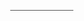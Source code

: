 
<html>
<head>
<meta name="viewport" content="width=device-width, initial-scale=1">






  <title>Bootstrap 5 Example</title>
  <meta charset="utf-8">
  <meta name="viewport" content="width=device-width, initial-scale=1">
  <link href="https://cdn.jsdelivr.net/npm/bootstrap@5.3.3/dist/css/bootstrap.min.css" rel="stylesheet">
  <script src="https://cdn.jsdelivr.net/npm/bootstrap@5.3.3/dist/js/bootstrap.bundle.min.js"></script>





<style>



* {box-sizing: border-box}

body, html {
  height: 100%;
 margin: 0;
  font-family: Arial;

}

.tabla {
  background-color: #555;
  color: white;
  float: left;
  border: none;
  outline: none;
  cursor: pointer;
  padding: 0.1px 0.1px;
  font-size: 20px;
  width: 25%;
}

.tabla:hover {
  background-color: #777;
}

.contenido {
  color: white;
  display: none;
  padding: 1px 1px;
  height: 105%;
}


#Inicio {background-color: black;}
#News {background-color: black;}
#otro {background-color: black;}
#About {background-color: black;}
#Especial {background-color: black;}













.bg-image {
  /* Full height */
  height: 100%; 
  
  /* Center and scale the image nicely */
  background-position: center;
  background-repeat: no-repeat;
  background-size: cover;
}

/* Images used */
.img1 { background-image: url("https://i.pinimg.com/736x/fe/b8/2d/feb82d3d0dccb51e13414c539652f282.jpg"); }
.img2 { background-image: url("https://i.pinimg.com/736x/58/34/a8/5834a8af5844d0c6075f0aff65959d56.jpg"); }
.img3 { background-image: url("https://i.pinimg.com/736x/90/5c/f8/905cf8adc890477aea2447bef5168f1e.jpg"); }
.img4 { background-image: url("https://i.pinimg.com/736x/88/4d/25/884d25218b66bf5756f408aa3103202c.jpg"); }
.img5 { background-image: url("https://i.pinimg.com/736x/eb/15/db/eb15db04a5343837dca538694f4df136.jpg"); }
.img6 { background-image: url("https://i.pinimg.com/736x/6e/db/4a/6edb4a1d2354b50cb9789c824ce82be0.jpg"); }

/* Position text in the middle of the page/image */
.bg-text {
  background-color: rgb(0,0,0); /* Fallback color */
  background-color: rgba(0,0,0, 0.4); /* Black w/opacity/see-through */
  color: white;
  font-weight: bold;
  font-size: 80px;
  border: 10px solid #f1f1f1;
  position: fixed;
  top: 50%;
  left: 50%;
  transform: translate(-50%, -50%);
  z-index: 1;
  width: 400px;
  padding: 10px;
  text-align: center;
}


.imgine{
   height: 100%; 
     width: 100%;

}












/* From Uiverse.io by JaydipPrajapati1910 */ 
.Comenzar {
  width: 180px;
  height: 50px;
  border-radius: 5px;
  border: none;
  transition: all 0.5s ease-in-out;
  font-size: 20px;
  font-family: Verdana, Geneva, Tahoma, sans-serif;
  font-weight: 600;
  display: flex;
  align-items: center;
  background: #040f16;
  color: #f5f5f5;
}

.Comenzar:hover {
  box-shadow: 0 0 20px 0px #2e2e2e3a;
}

.Comenzar .iconico {
  position: absolute;
  height: 40px;
  width: 70px;
  display: flex;
  justify-content: center;
  align-items: center;
  transition: all 0.5s;
}

.Comenzar .textCo {
  transform: translateX(55px);
}

.Comenzar:hover .iconico {
  width: 175px;
}

.Comenzar:hover .textCo {
  transition: all 0.5s;
  opacity: 0;
}

.Comenzar:focus {
  outline: none;
}

.Comenzar:active .iconico {
  transform: scale(0.85);
}












/* From Uiverse.io by Z4drus */ 
.button-containering {
  display: flex;
  justify-content: center;
  margin: 20px;
}

.button-3d {
  -webkit-appearance: none;
  appearance: none;
  position: relative;
  border-width: 0;
  padding: 0 8px;
  min-width: 4em;
  min-height: 4em;
  box-sizing: border-box;
  background: transparent;
  font: inherit;
  cursor: pointer;
  margin: 10px;
  border-radius: 20px;
}

.button-top {
  display: flex;
  align-items: center;
  justify-content: center;
  position: relative;
  z-index: 2;
  padding: 8px 16px;
  transform: translateY(0);
  color: #fff;
  background-image: linear-gradient(145deg, #6a11cb, #2575fc);
  text-shadow: 0 -1px rgba(0, 0, 0, 0.25);
  border-radius: 20px;
  transition: transform 0.3s, border-radius 0.3s, background 10s;
}

.button-3d:active .button-top {
  border-radius: 10px 10px 8px 8px / 8px;
  transform: translateY(2px);
  background-image: linear-gradient(145deg, #2575fc, #6a11cb);
}

.button-bottom {
  position: absolute;
  z-index: 1;
  bottom: 4px;
  left: 4px;
  border-radius: 20px;
  padding-top: 6px;
  width: calc(100% - 8px);
  height: calc(100% - 10px);
  background-image: linear-gradient(145deg, #2575fc, #6a11cb);
  box-shadow: 0px 2px 3px 0px rgba(0, 0, 0, 0.5);
  transition: border-radius 0.2s, padding-top 0.2s;
}

.button-base {
  position: absolute;
  z-index: 0;
  top: 4px;
  left: 0;
  border-radius: 20px;
  width: 100%;
  height: calc(100% - 4px);
  background-color: rgba(0, 0, 0, 0.15);
  box-shadow: 0 1px 1px 0 rgba(255, 255, 255, 0.75),
    inset 0 2px 2px rgba(0, 0, 0, 0.25);
  transition: border-radius 0.2s, padding-top 0.2s;
}

.button-3d:active .button-bottom {
  border-radius: 10px 10px 8px 8px / 8px;
  padding-top: 0;
}

.button-3d:active .button-base {
  border-radius: 10px 10px 8px 8px / 8px;
}

















.Analisis {
  overflow: hidden;
  border-radius: 0.5rem;
  max-width: 300px;
  background-color: #fff;
  color: #212121;
}

.imagene {
  height: 8rem;
  width: 100%;
  object-fit: cover;
  background-color: rgb(204, 0, 255);
  background-image: linear-gradient(to right, rgb(255, 174, 0), rgb(204, 0, 255));
}

.info {
  padding: 1rem;
  text-align: center;
}

.text-1 {
  font-size: 0.875rem;
  line-height: 1.25rem;
  font-weight: 600;
  letter-spacing: 0.1em;
  text-transform: uppercase;
}

.text-2 {
  margin-top: 1rem;
  font-weight: 900;
  text-transform: uppercase;
}

.text-2 span:first-child {
  font-size: 2.25rem;
  line-height: 2.5rem;
  font-weight: 900;
}

.text-2 span:last-child {
  margin-top: 0.5rem;
  display: block;
  font-size: 0.875rem;
  line-height: 1.25rem;
}

.action {
  margin-top: 1rem;
  display: inline-block;
  width: 100%;
  background-color: rgb(0, 0, 0);
  padding-top: 1rem;
  padding-bottom: 1rem;
  border-radius: 4px;
  font-size: 0.875rem;
  line-height: 1.25rem;
  font-weight: 700;
  letter-spacing: 0.1em;
  text-transform: uppercase;
  color: rgba(255, 255, 255, 1);
  text-decoration: none;
}

.sin {
  margin-top: 1rem;
  font-size: 0.75rem;
  line-height: 1rem;
  font-weight: 500;
  text-transform: uppercase;
  color: rgba(156, 163, 175, 1);
}




















/* From Uiverse.io by adamgiebl */ 
.Img {
  font-family: inherit;
  font-size: 20px;
  background: royalblue;
  color: white;
  padding: 0.7em 1em;
  padding-left: 0.9em;
  display: flex;
  align-items: center;
  border: none;
  border-radius: 16px;
  overflow: hidden;
  transition: all 0.2s;
  cursor: pointer;
}

.Img span {
  display: block;
  margin-left: 0.3em;
  transition: all 0.3s ease-in-out;
}

.Img svg {
  display: block;
  transform-origin: center center;
  transition: transform 0.3s ease-in-out;
}

.Img:hover .svg-wrapper {
  animation: fly-1 0.6s ease-in-out infinite alternate;
}

.Img:hover svg {
  transform: translateX(1.2em) rotate(45deg) scale(1.1);
}

.Img:hover span {
  transform: translateX(5em);
}

.Img:active {
  transform: scale(0.95);
}

@keyframes fly-1 {
  from {
    transform: translateY(0.1em);
  }

  to {
    transform: translateY(-0.1em);
  }
}












body {
  font-family: Verdana, sans-serif;
  margin: 0;
}

* {
  box-sizing: border-box;
}

.row > .column {
  padding: 0 8px;
}

.row:after {
  content: "";
  display: table;
  clear: both;
}

.column {
  float: left;
  width: 25%;
}

/* The Modal (background) */
.modal {
  display: none;
  position: fixed;
  z-index: 1;
  padding-top: 100px;
  left: 0;
  top: 0;
  width: 100%;
  height: 100%;
  overflow: auto;
  background-color: black;
}

/* Modal Content */
.modal-content {
  position: relative;
  background-color: #fefefe;
  margin: auto;
  padding: 0;
  width: 90%;
  max-width: 1200px;
}

/* The Close Button */
.close {
  color: white;
  position: absolute;
  top: 10px;
  right: 25px;
  font-size: 35px;
  font-weight: bold;
}

.close:hover,
.close:focus {
  color: #999;
  text-decoration: none;
  cursor: pointer;
}

.mySlides {
  display: none;
}

.cursor {
  cursor: pointer;
}

/* Next & previous buttons */
.prev,
.next {
  cursor: pointer;
  position: absolute;
  top: 50%;
  width: auto;
  padding: 16px;
  margin-top: -50px;
  color: white;
  font-weight: bold;
  font-size: 20px;
  transition: 0.6s ease;
  border-radius: 0 3px 3px 0;
  user-select: none;
  -webkit-user-select: none;
}

/* Position the "next button" to the right */
.next {
  right: 0;
  border-radius: 3px 0 0 3px;
}

/* On hover, add a black background color with a little bit see-through */
.prev:hover,
.next:hover {
  background-color: rgba(0, 0, 0, 0.8);
}

/* Number text (1/3 etc) */
.numbertext {
  color: #f2f2f2;
  font-size: 12px;
  padding: 8px 12px;
  position: absolute;
  top: 0;
}

img {
  margin-bottom: -4px;
}

.caption-container {
  text-align: center;
  background-color: black;
  padding: 2px 16px;
  color: white;
}

.demo {
  opacity: 0.6;
}

.active,
.demo:hover {
  opacity: 1;
}

img.hover-shadow {
  transition: 0.3s;
}

.hover-shadow:hover {
  box-shadow: 0 4px 8px 0 rgba(0, 0, 0, 0.2), 0 6px 20px 0 rgba(0, 0, 0, 0.19);
}



</style>
</head>
<body>





<button class="tabla" onclick="openPage('About', this,)"></button>













<div id="Inicio" class="contenido">


<div><img class="imgine" src="https://i.pinimg.com/736x/fe/b8/2d/feb82d3d0dccb51e13414c539652f282.jpg"></div>
<div><img class="imgine" src="https://i.pinimg.com/736x/58/34/a8/5834a8af5844d0c6075f0aff65959d56.jpg"></div>
<div><img class="imgine" src="https://i.pinimg.com/736x/90/5c/f8/905cf8adc890477aea2447bef5168f1e.jpg"></div>
<div><img class="imgine" src="https://i.pinimg.com/736x/88/4d/25/884d25218b66bf5756f408aa3103202c.jpg"></div>
<div><img class="imgine" src="https://i.pinimg.com/736x/eb/15/db/eb15db04a5343837dca538694f4df136.jpg"></div>
<div><img class="imgine" src="https://i.pinimg.com/736x/6e/db/4a/6edb4a1d2354b50cb9789c824ce82be0.jpg"></div>
<div class="bg-text">

 Equipo 1

<br>





<center>
<button class="Comenzar" onclick="openPage('News', this,)">
    <span class="iconico">
        <svg xmlns="http://www.w3.org/2000/svg" width="20" height="24" fill="currentColor" class="bi bi-airplane-fill" viewBox="0 0 16 16">
  <path d="M6.428 1.151C6.708.591 7.213 0 8 0s1.292.592 1.572 1.151C9.861 1.73 10 2.431 10 3v3.691l5.17 2.585a1.5 1.5 0 0 1 .83 1.342V12a.5.5 0 0 1-.582.493l-5.507-.918-.375 2.253 1.318 1.318A.5.5 0 0 1 10.5 16h-5a.5.5 0 0 1-.354-.854l1.319-1.318-.376-2.253-5.507.918A.5.5 0 0 1 0 12v-1.382a1.5 1.5 0 0 1 .83-1.342L6 6.691V3c0-.568.14-1.271.428-1.849Z"></path>
</svg>
    </span>
    <span class="textCo">Comenzar</span>
</button></center>
</div>

  
</div>







<div id="News" class="contenido">









<div class="container-fluid p-5 bg-primary text-white text-center">
  <h1>ANÁLISIS DE MODOS Y EFECTOS DE FALLAS</h1>
 
</div>
  
<div class="container mt-5">
  <div class="row">
    <div class="col-sm-4">
 
<div class="Analisis">
  <div class="imagene"><img src="https://i.pinimg.com/736x/86/d6/5c/86d65c162a1de465fbb1ae388182a9fd.jpg" alt="Gi" width="300" height="128"></div>
  <div class="info">
    <p class="text-1">
      Analisis
    </p>

   <div class="text-2">

  <span>El análisis de modos y efectos de fallas (FMEA, por sus siglas en inglés) es una herramienta estructurada que permite identificar, analizar y priorizar posibles problemas en un sistema, proceso, diseño, producto o servicio. Su principal objetivo es anticipar fallas antes de que ocurran, mejorando así la confiabilidad, seguridad y calidad</span>
    </div>
    
   <p class="sin">
      Offer valid until 29th April, 2023 *
    </p>
  </div>
</div>
</div>
</div>

  </div>
  <div class="container mt-5">
  <div class="row">
    <div class="col-sm-4">

<div class="Analisis">
  <div class="imagene"><img src="https://i.pinimg.com/736x/31/70/9d/31709d6b373cf4ef9d53a6461b4152be.jpg" alt="Gi" width="300" height="128"></div>
  <div class="info">
    <p class="text-1">
      Modo de Fallas
    </p>

  <div class="text-2">

   <span>Esto se refiere a las maneras específicas en que un sistema o componente podría fallar. En otras palabras, ¿qué podría salir mal?
</span>
    </div>
    
  <p class="sin">
      Offer valid until 29th April, 2023 *
    </p>
  </div>
</div>
<div>
</div>
    </div>

<div class="container mt-5">
  <div class="row">
  <div class="col-sm-4">
<div class="Analisis">
  <div class="imagene"><img src="https://i.pinimg.com/736x/9b/e5/65/9be565cb56b49790d256d28d98140818.jpg" alt="Gi" width="300" height="128"></div>
  <div class="info">
    <p class="text-1">
      Efectos de la falla
    </p>

   <div class="text-2">

  <span>Aquí se describe el impacto que tendría la falla si llegara a ocurrir. ¿Qué consecuencias habría?

</span>
    </div>
    
   <p class="sin">
      Offer valid until 29th April, 2023 *
    </p>
  </div>
</div>
    </div>
</div>
</div>


</div>


 

<div class="container mt-5">
  <div class="row">
<div class="container mt-5">
  <div class="row"> 
    <div class="col-sm-4">

<div class="Analisis">
  <div class="imagene"><img src="https://i.pinimg.com/originals/07/85/e7/0785e7dae354aba21aff4c3752166011.gif" alt="Gi" width="300" height="128"></div>
  <div class="info">
    <p class="text-1">
      Causa de Falla
    </p>

  <div class="text-2">

  <span>Se identifican las razones o condiciones que podrían provocar la falla. ¿Por qué sucedería?

</span>
    </div>
    
  <p class="sin">
      Offer valid until 29th April, 2023 *
    </p>
  </div>
</div>
    </div>
    </div>
    </div>
<br>





<div class="container mt-5">
  <div class="row">
   <div class="col-sm-4">

<div class="Analisis">
  <div class="imagene"><img src="https://i.pinimg.com/736x/16/d7/74/16d774f401e0aa9d589831764b3be204.jpg" alt="Gi" width="300" height="128"></div>
  <div class="info">
    <p class="text-1">
      Severidad (S)
    </p>

  <div class="text-2">

   <span> Evalúa qué tan grave sería el efecto de la falla en caso de que ocurra. Se usa una escala, generalmente de 1 (efecto menor) a 10 (efecto crítico).


</span>
    </div>
    
  <p class="sin">
      Offer valid until 29th April, 2023 *
    </p>
  </div>
</div>
    </div>
</div>
</div>






<div class="container mt-5">
  <div class="row">
 <div class="col-sm-4">

<div class="Analisis">
  <div class="imagene"><img src="https://i.pinimg.com/736x/ab/e1/f3/abe1f3b238cb9f68017105f2b4a50bba.jpg" alt="Gi" width="300" height="128"></div>
  <div class="info">
    <p class="text-1">
      Ocurrencia (O)
    </p>

   <div class="text-2">

   <span> Estima con qué frecuencia podría suceder la falla. También se utiliza una escala de 1 (muy improbable) a 10 (muy probable).



</span>
    </div>
    
  <p class="sin">
      Offer valid until 29th April, 2023 *
    </p>
  </div>
</div>
    </div>





</div>
</div>






<div class="button-containering">
  <button class="button-3d" onclick="openPage('Inicio', this,)" id="defaultOpen">
    <div class="button-top">
      <span class="material-icons">❮</span>
    </div>
    <div class="button-bottom"></div>
    <div class="button-base"></div>
  </button>
  <button class="button-3d" onclick="openPage('otro', this,)">
    <div class="button-top">
      <span class="material-icons">❯</span>
    </div>
    <div class="button-bottom"></div>
    <div class="button-base"></div>
  </button>
</div>




</div>
</div>



</div>






<div id="otro" class="contenido">







<div class="container-fluid p-5 bg-danger text-white text-center">
  <h1>Elementos del PFEMDA</h1>
   
</div>
  
<div class="container mt-5">
  <div class="row">
    <div class="col-sm-4">
      <h3>Proceso</h3>


   <p>Se examina el sistema o proceso completo, identificando las partes críticas y cómo estas interactúan entre sí. El objetivo es entender dónde podrían surgir problemas.
</p>

  







   </div>
    <div class="col-sm-4">
      <h3>Fallas</h3>
      <p>Se identifican los errores o problemas potenciales que podrían aparecer en el sistema o proceso. Esto incluye cualquier punto débil que podría generar un fallo.
</p>
    







   </div>
    <div class="col-sm-4">
      <h3>Efectos</h3>        
      <p>Se analizan las consecuencias de las fallas, tanto en el sistema como en los usuarios, clientes o procesos relacionados. ¿Qué impacto tendría la falla si ocurre?</p>













   </div>
<div class="col-sm-4">
      <h3>Modo</h3>
      <p>Se describen las maneras específicas en que las fallas podrían manifestarse. Esto responde a la pregunta: ¿cómo podría fallar?
</p>
      
   </div>
<div class="col-sm-4">
      <h3>Diagnostico</h3>
      <p>A diferencia del AMEF, el PFEMDA pone énfasis en las estrategias para detectar y diagnosticar fallas rápidamente. Esto incluye herramientas, métodos y procedimientos para minimizar el impacto de los problemas.

</p>
      
  </div>
    <div class="col-sm-4">
      <h3>Analisis</h3>
      <p>Al igual que en el AMEF, las fallas se priorizan con base en su gravedad, frecuencia y facilidad de detección. Esto permite decidir qué problemas deben abordarse primero, ya sea mediante medidas preventivas o correctivas.
El PFEMDA combina la prevención de fallas con un enfoque práctico en el diagnóstico y resolución. Esto mejora no solo la confiabilidad de los sistemas, sino también la capacidad de respuesta ante problemas cuando ocurren, reduciendo así el impacto en los procesos y usuarios.

</p>
      
   </div>



  </div>
</div>










<div class="button-containering">
  <button class="button-3d" onclick="openPage('News', this,)" id="defaultOpen">
    <div class="button-top">
      <span class="material-icons">❮</span>
    </div>
    <div class="button-bottom"></div>
    <div class="button-base"></div>
  </button>
  <button class="button-3d" onclick="openPage('About', this,)">
    <div class="button-top">
      <span class="material-icons">❯</span>
    </div>
    <div class="button-bottom"></div>
    <div class="button-base"></div>
  </button>
</div>



</div>




<div id="About" class="contenido">

<div class="container-fluid p-5 bg-info text-white text-center">
  <h1>Control Estadistico De Proceso</h1>
</div>
  
<div class="container mt-5">
  <div class="row">
    <div class="col-sm-4">
      <h3>CEP</h3>
      <p>El Control Estadístico de Procesos (CEP), conocido en inglés como Statistical Process Control (SPC), es una técnica que utiliza herramientas estadísticas para supervisar, medir y mejorar la calidad de los procesos productivos. Su propósito principal es garantizar que los productos o servicios cumplan con los estándares establecidos, identificando y gestionando la variabilidad en los procesos.El Control Estadístico de Procesos (CEP), conocido en inglés como Statistical Process Control (SPC), es una técnica que utiliza herramientas estadísticas para supervisar, medir y mejorar la calidad de los procesos productivos. Su propósito principal es garantizar que los productos o servicios cumplan con los estándares establecidos, identificando y gestionando la variabilidad en los procesos.
</p>
    
   </div>
  <div class="col-sm-4">
      <h3>Comceptos y Claves</h3>
      <p>Variabilidad en los procesos:
Todos los procesos tienen algún nivel de variación, que puede clasificarse en dos tipos:
Variabilidad común: Surge de factores naturales inherentes al proceso.
Variabilidad especial: Resulta de problemas específicos o anomalías.
El CEP ayuda a diferenciar entre estas dos para enfocar los esfuerzos de mejora.
Herramientas estadísticas:
Se utilizan gráficos y análisis de datos para monitorear los procesos, como:
Gráficos de control: Detectan desviaciones respecto a los límites establecidos.
Histogramas: Muestran la distribución de los datos.
</p>
    
  </div>
    <div class="col-sm-4">
      <h3>CEP Prevencion</h3>        
      <p>El CEP se enfoca en identificar posibles problemas antes de que afecten la calidad del producto o servicio, reduciendo desperdicios y evitando fallas en etapas avanzadas.
El CEP no solo mejora la calidad, sino que también aumenta la eficiencia del proceso al anticipar y corregir problemas antes de que se vuelvan significativos. Es una metodología proactiva que asegura productos consistentes y procesos estables.</p>

   </div>
  </div>
</div>




<br>













<div class="row">
  <div class="column">
    <img src="https://i.pinimg.com/736x/f8/b9/cb/f8b9cb5d84807ef441428ccf4debc76d.jpg" style="width:100%" onclick="openModal();currentSlide(1)" class="hover-shadow cursor">
  </div>
  <div class="column">
    <img src="https://i.pinimg.com/736x/b3/cc/9e/b3cc9ed4b8da50151c4763649394fa4d.jpg" style="width:100%" onclick="openModal();currentSlide(2)" class="hover-shadow cursor">
  </div>
  <div class="column">
    <img src="https://i.pinimg.com/736x/6a/0b/cb/6a0bcb5dc34645ad15efd6e0d45ce736.jpg" style="width:100%" onclick="openModal();currentSlide(3)" class="hover-shadow cursor">
  </div>
  <div class="column">
    <img src="https://i.pinimg.com/736x/43/a7/6d/43a76da7b731ad302a35f09717306067.jpg" style="width:100%" onclick="openModal();currentSlide(4)" class="hover-shadow cursor">
  </div>
</div>

<div id="myModal" class="modal">
  <span class="close cursor" onclick="closeModal()">&times;</span>
  <div class="modal-content">

   <div class="mySlides">
      <div class="numbertext">1 / 4</div>
      <img src="https://i.pinimg.com/736x/f8/b9/cb/f8b9cb5d84807ef441428ccf4debc76d.jpg" style="width:100%">
    </div>

  <div class="mySlides">
      <div class="numbertext">2 / 4</div>
      <img src="https://i.pinimg.com/736x/b3/cc/9e/b3cc9ed4b8da50151c4763649394fa4d.jpg" style="width:100%">
    </div>

  <div class="mySlides">
      <div class="numbertext">3 / 4</div>
      <img src="https://i.pinimg.com/736x/6a/0b/cb/6a0bcb5dc34645ad15efd6e0d45ce736.jpg" style="width:100%">
    </div>
    
   <div class="mySlides">
      <div class="numbertext">4 / 4</div>
      <img src="https://i.pinimg.com/736x/43/a7/6d/43a76da7b731ad302a35f09717306067.jpg" style="width:100%">
    </div> 
   <a class="prev" onclick="plusSlides(-1)">&#10094;</a>
   <a class="next" onclick="plusSlides(1)">&#10095;</a>

   <div class="caption-container">
      <p id="caption"></p>
    </div>


 <div class="column">
      <img class="demo cursor" src="https://i.pinimg.com/736x/f8/b9/cb/f8b9cb5d84807ef441428ccf4debc76d.jpg" style="width:100%" onclick="currentSlide(1)" alt="Nature and sunrise">
    </div>
    <div class="column">
      <img class="demo cursor" src="https://i.pinimg.com/736x/b3/cc/9e/b3cc9ed4b8da50151c4763649394fa4d.jpg" style="width:100%" onclick="currentSlide(2)" alt="Snow">
    </div>
    <div class="column">
      <img class="demo cursor" src="https://i.pinimg.com/736x/6a/0b/cb/6a0bcb5dc34645ad15efd6e0d45ce736.jpg" style="width:100%" onclick="currentSlide(3)" alt="Mountains and fjords">
    </div>
    <div class="column">
      <img class="demo cursor" src="https://i.pinimg.com/736x/43/a7/6d/43a76da7b731ad302a35f09717306067.jpg" style="width:100%" onclick="currentSlide(4)" alt="Northern Lights">
    </div>
  </div>
</div>










<br>
<div class="button-containering">
  <button class="button-3d" onclick="openPage('otro', this,)" id="defaultOpen">
    <div class="button-top">
      <span class="material-icons">❮</span>
    </div>
    <div class="button-bottom"></div>
    <div class="button-base"></div>
  </button>
  <button class="button-3d" onclick="openPage('Especial', this,)">
    <div class="button-top">
      <span class="material-icons">❯</span>
    </div>
    <div class="button-bottom"></div>
    <div class="button-base"></div>
  </button>
</div>



</div>


















<div id="Especial" class="contenido">
<div class="container-fluid p-5 bg-warning text-white text-center">
  <h1>PPAP</h1>
</div>
  
<div class="container mt-5">
  <div class="row">
    <div class="col-sm-4">
      
   <p>
        El PPAP (Proceso de Aprobación de Partes de Producción) es un procedimiento estándar, especialmente en la industria automotriz, diseñado para garantizar que los proveedores puedan fabricar piezas o componentes que cumplan con las especificaciones y requisitos del cliente antes de comenzar la producción en masa.
Objetivo del PPAP:
El propósito principal es demostrar que los procesos de fabricación del proveedor son consistentes y que los productos cumplen con los estándares técnicos y de calidad del cliente.
Elementos clave del PPAP:
Diseño registrado por el cliente:
Se incluyen copias del diseño aprobado, como planos técnicos o especificaciones detalladas.

</p>
    
  </div>
    <div class="col-sm-4">
      

<img src="https://i.pinimg.com/736x/2e/bd/62/2ebd62360a8b64cacfc4a66e6db72696.jpg" alt="Girl in a jacket" width="400" height="300">
    
   </div>
    <div class="col-sm-4">
           
   <p>Registro de pruebas:
Evidencia de que las piezas cumplen con los requisitos de pruebas físicas, químicas y de rendimiento.
Informe dimensional:
Resultados detallados de las mediciones de las piezas comparadas con el diseño aprobado.
AMEF del diseño y proceso:
Evaluaciones de riesgos para identificar posibles fallas en el diseño y el proceso de fabricación.
Evidencia de cumplimiento:
Certificados o registros que demuestran que los materiales y procesos cumplen con las especificaciones requeridas.
Aprobación del cliente:
Validación final por parte del cliente mediante firma o aceptación oficial.</p>

   </div>
  </div>
</div>











<br>
<div class="button-containering">
  <button class="button-3d" onclick="openPage('About', this,)" id="defaultOpen">
    <div class="button-top">
      <span class="material-icons">❮</span>
    </div>
    <div class="button-bottom"></div>
    <div class="button-base"></div>
  </button>
</div>







</div>



















<script>
function openPage(pageName,elmnt,color) {
  var i, tabcontent, tablinks;
  tabcontent = document.getElementsByClassName("contenido");
  for (i = 0; i < tabcontent.length; i++) {
    tabcontent[i].style.display = "none";
  }
  tablinks = document.getElementsByClassName("tabla");
  for (i = 0; i < tablinks.length; i++) {
    tablinks[i].style.backgroundColor = "";
  }
  document.getElementById(pageName).style.display = "block";
  elmnt.style.backgroundColor = color;
}


document.getElementById("defaultOpen").click();

















function openModal() {
  document.getElementById("myModal").style.display = "block";
}

function closeModal() {
  document.getElementById("myModal").style.display = "none";
}

var slideIndex = 1;
showSlides(slideIndex);

function plusSlides(n) {
  showSlides(slideIndex += n);
}

function currentSlide(n) {
  showSlides(slideIndex = n);
}

function showSlides(n) {
  var i;
  var slides = document.getElementsByClassName("mySlides");
  var dots = document.getElementsByClassName("demo");
  var captionText = document.getElementById("caption");
  if (n > slides.length) {slideIndex = 1}
  if (n < 1) {slideIndex = slides.length}
  for (i = 0; i < slides.length; i++) {
      slides[i].style.display = "none";
  }
  for (i = 0; i < dots.length; i++) {
      dots[i].className = dots[i].className.replace(" active", "");
  }
  slides[slideIndex-1].style.display = "block";
  dots[slideIndex-1].className += " active";
  captionText.innerHTML = dots[slideIndex-1].alt;
}



</script>
   
</body>
</html> 

